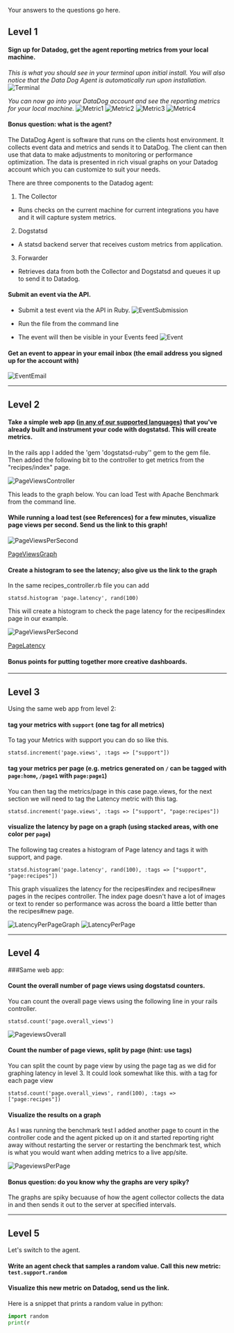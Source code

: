 Your answers to the questions go here.


## Level 1

#### Sign up for Datadog, get the agent reporting metrics from your local machine.

*This is what you should see in your terminal upon initial install.  You will also notice that the Data Dog Agent is automatically run upon installation.*
![Terminal](imgs/DD_initial_install.png)

*You can now go into your DataDog account and see the reporting metrics for your local machine.*
![Metric1](imgs/cpu.png)
![Metric2](imgs/disk_free.png)
![Metric3](imgs/disk_total.png)
![Metric4](imgs/memory_used.png)


#### Bonus question: what is the agent?

The DataDog Agent is software that runs on the clients host environment. It collects event data and metrics and sends it to DataDog. The client can then use that data to make adjustments to monitoring or performance optimization.  The data is presented in rich visual graphs on your Datadog account which you can customize to suit your needs.

There are three components to the Datadog agent:

1. The Collector
  * Runs checks on the current machine for current integrations you have and it will capture system metrics.

2. Dogstatsd
  * A statsd backend server that receives custom metrics from application.

3. Forwarder
  * Retrieves data from both the Collector and Dogstatsd and queues it up to send it to Datadog.

#### Submit an event via the API.
* Submit a test event via the API in Ruby.
![EventSubmission](imgs/event_submission.png)

* Run the file from the command line

* The event will then be visible in your Events feed
![Event](imgs/event_screen_shot.png)


####  Get an event to appear in your email inbox (the email address you signed up for the account with)

![EventEmail](imgs/event_email.png)

____

## Level 2

#### Take a simple web app ([in any of our supported languages](http://docs.datadoghq.com/libraries/)) that you've already built and instrument your code with dogstatsd. This will create **metrics**.

In the rails app I added the 'gem 'dogstatsd-ruby'' gem to the gem file. Then added the following bit to the controller to get metrics from the "recipes/index" page.

![PageViewsController](imgs/page_views_controller.png)

This leads to the graph below.  You can load Test with Apache Benchmark from the command line.


#### While running a load test (see References) for a few minutes, visualize page views per second. Send us the link to this graph!

![PageViewsPerSecond](imgs/index_load_test.png)

[PageViewsGraph](https://app.datadoghq.com/dash/47811/recipe-menu?from_ts=1429997451354&to_ts=1429998109419&tile_size=m&fullscreen=58266516)


#### Create a histogram to see the latency; also give us the link to the graph

In the same recipes_controller.rb file you can add
```
statsd.histogram 'page.latency', rand(100)
```

This will create a histogram to check the page latency for the recipes#index page in our example.

![PageViewsPerSecond](imgs/page_latency.png)

[PageLatency](https://app.datadoghq.com/dash/47811/recipe-menu?live=true&from_ts=1430025189984&to_ts=1430028789984&tile_size=m&fullscreen=58282083)



#### Bonus points for putting together more creative dashboards.

____

## Level 3
Using the same web app from level 2:

#### tag your metrics with `support` (one tag for all metrics)
To tag your Metrics with support you can do so like this.
```
statsd.increment('page.views', :tags => ["support"])
```

#### tag your metrics per page (e.g. metrics generated on `/` can be tagged with `page:home`, `/page1` with  `page:page1`)
You can then tag the metrics/page in this case page.views, for the next section  we will need to tag the Latency metric with this tag.

```
statsd.increment('page.views', :tags => ["support", "page:recipes"])
```


#### visualize the latency by page on a graph (using stacked areas, with one color per `page`)
The following tag creates a histogram of Page latency and tags it with support, and page.
```
statsd.histogram('page.latency', rand(100), :tags => ["support", "page:recipes"])
```

This graph visualizes the latency for the recipes#index and recipes#new pages in the recipes controller.  The index page doesn't have a lot of images or text to render so performance was across the board a little better than the recipes#new page.

![LatencyPerPageGraph](imgs/latency_perpage_graph.png)
![LatencyPerPage](imgs/latency_perpage.png)


____

## Level 4
###Same web app:

#### Count the overall number of page views using dogstatsd counters.
You can count the overall page views using the following line in your rails controller.
```
statsd.count('page.overall_views')
```

![PageviewsOverall](imgs/pageviews_overall.png)

#### Count the number of page views, split by page (hint: use tags)
You can split the count by page view by using the page tag as we did for graphing latency in level 3.  It could look somewhat like this. with a tag for each page view
```
statsd.count('page.overall_views', rand(100), :tags => ["page:recipes"])
```

#### Visualize the results on a graph
As I was running the benchmark test I added another page to count in the controller code and the agent picked up on it and started reporting right away without restarting the server or restarting the benchmark test, which is what you would want when adding metrics to a live app/site.

![PageviewsPerPage](imgs/page_views_per_page.png)

#### Bonus question: do you know why the graphs are very spiky?
The graphs are spiky becuause of how the agent collector collects the data in and then sends it out to the server at specified intervals.

____

## Level 5

Let's switch to the agent.

#### Write an agent check that samples a random value. Call this new metric: `test.support.random`

#### Visualize this new metric on Datadog, send us the link.

Here is a snippet that prints a random value in python:

```python
import random
print(r